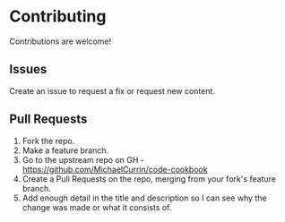 # Contributing

Contributions are welcome!


## Issues

Create an issue to request a fix or request new content.


## Pull Requests

1. Fork the repo.
2. Make a feature branch.
3. Go to the upstream repo on GH - https://github.com/MichaelCurrin/code-cookbook
4. Create a Pull Requests on the repo, merging from your fork's feature branch.
5. Add enough detail in the title and description so I can see why the change was made or what it consists of.
